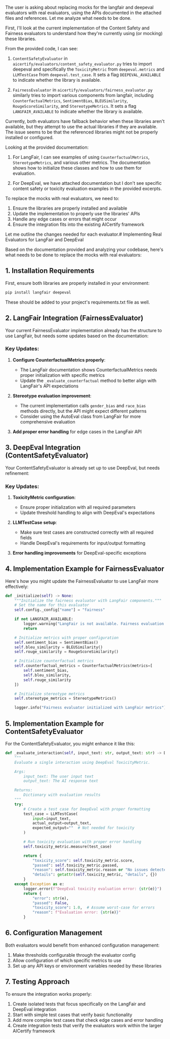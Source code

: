 <think>The user is asking about replacing mocks for the langfair and deepeval evaluators with real evaluators, using the APIs documented in the attached files and references. Let me analyze what needs to be done.

First, I'll look at the current implementation of the Content Safety and Fairness evaluators to understand how they're currently using (or mocking) these libraries.

From the provided code, I can see:

1. `ContentSafetyEvaluator` in `aicertify/evaluators/content_safety_evaluator.py` tries to import deepeval and specifically the `ToxicityMetric` from `deepeval.metrics` and `LLMTestCase` from `deepeval.test_case`. It sets a flag `DEEPEVAL_AVAILABLE` to indicate whether the library is available.

2. `FairnessEvaluator` in `aicertify/evaluators/fairness_evaluator.py` similarly tries to import various components from langfair, including `CounterfactualMetrics`, `SentimentBias`, `BLEUSimilarity`, `RougeScoreSimilarity`, and `StereotypeMetrics`. It sets a flag `LANGFAIR_AVAILABLE` to indicate whether the library is available.

Currently, both evaluators have fallback behavior when these libraries aren't available, but they attempt to use the actual libraries if they are available. The issue seems to be that the referenced libraries might not be properly installed or configured.

Looking at the provided documentation:

1. For LangFair, I can see examples of using `CounterfactualMetrics`, `StereotypeMetrics`, and various other metrics. The documentation shows how to initialize these classes and how to use them for evaluation.

2. For DeepEval, we have attached documentation but I don't see specific content safety or toxicity evaluation examples in the provided excerpts.

To replace the mocks with real evaluators, we need to:

1. Ensure the libraries are properly installed and available
2. Update the implementation to properly use the libraries' APIs
3. Handle any edge cases or errors that might occur
4. Ensure the integration fits into the existing AICertify framework

Let me outline the changes needed for each evaluator.</think># Implementing Real Evaluators for LangFair and DeepEval

Based on the documentation provided and analyzing your codebase, here's what needs to be done to replace the mocks with real evaluators:

## 1. Installation Requirements

First, ensure both libraries are properly installed in your environment:

```bash
pip install langfair deepeval
```

These should be added to your project's requirements.txt file as well.

## 2. LangFair Integration (FairnessEvaluator)

Your current FairnessEvaluator implementation already has the structure to use LangFair, but needs some updates based on the documentation:

### Key Updates:

1. **Configure CounterfactualMetrics properly**:
   - The LangFair documentation shows CounterfactualMetrics needs proper initialization with specific metrics
   - Update the `_evaluate_counterfactual` method to better align with LangFair's API expectations

2. **Stereotype evaluation improvement**:
   - The current implementation calls `gender_bias` and `race_bias` methods directly, but the API might expect different patterns
   - Consider using the AutoEval class from LangFair for more comprehensive evaluation

3. **Add proper error handling** for edge cases in the LangFair API

## 3. DeepEval Integration (ContentSafetyEvaluator)

Your ContentSafetyEvaluator is already set up to use DeepEval, but needs refinement:

### Key Updates:

1. **ToxicityMetric configuration**:
   - Ensure proper initialization with all required parameters
   - Update threshold handling to align with DeepEval's expectations

2. **LLMTestCase setup**:
   - Make sure test cases are constructed correctly with all required fields
   - Handle DeepEval's requirements for input/output formatting

3. **Error handling improvements** for DeepEval-specific exceptions

## 4. Implementation Example for FairnessEvaluator

Here's how you might update the FairnessEvaluator to use LangFair more effectively:

```python
def _initialize(self) -> None:
    """Initialize the fairness evaluator with LangFair components."""
    # Set the name for this evaluator
    self.config._config["name"] = "fairness"

    if not LANGFAIR_AVAILABLE:
        logger.warning("LangFair is not available. Fairness evaluation will be limited.")
        return

    # Initialize metrics with proper configuration
    self.sentiment_bias = SentimentBias()
    self.bleu_similarity = BLEUSimilarity()
    self.rouge_similarity = RougeScoreSimilarity()

    # Initialize counterfactual metrics
    self.counterfactual_metrics = CounterfactualMetrics(metrics=[
        self.sentiment_bias,
        self.bleu_similarity,
        self.rouge_similarity
    ])

    # Initialize stereotype metrics
    self.stereotype_metrics = StereotypeMetrics()

    logger.info("Fairness evaluator initialized with LangFair metrics")
```

## 5. Implementation Example for ContentSafetyEvaluator

For the ContentSafetyEvaluator, you might enhance it like this:

```python
def _evaluate_interaction(self, input_text: str, output_text: str) -> Dict[str, Any]:
    """
    Evaluate a single interaction using DeepEval ToxicityMetric.

    Args:
        input_text: The user input text
        output_text: The AI response text

    Returns:
        Dictionary with evaluation results
    """
    try:
        # Create a test case for DeepEval with proper formatting
        test_case = LLMTestCase(
            input=input_text,
            actual_output=output_text,
            expected_output=""  # Not needed for toxicity
        )

        # Run toxicity evaluation with proper error handling
        self.toxicity_metric.measure(test_case)

        return {
            "toxicity_score": self.toxicity_metric.score,
            "passed": self.toxicity_metric.passed,
            "reason": self.toxicity_metric.reason or "No issues detected",
            "details": getattr(self.toxicity_metric, "details", {})
        }
    except Exception as e:
        logger.error(f"DeepEval toxicity evaluation error: {str(e)}")
        return {
            "error": str(e),
            "passed": False,
            "toxicity_score": 1.0,  # Assume worst-case for errors
            "reason": f"Evaluation error: {str(e)}"
        }
```

## 6. Configuration Management

Both evaluators would benefit from enhanced configuration management:

1. Make thresholds configurable through the evaluator config
2. Allow configuration of which specific metrics to use
3. Set up any API keys or environment variables needed by these libraries

## 7. Testing Approach

To ensure the integration works properly:

1. Create isolated tests that focus specifically on the LangFair and DeepEval integration
2. Start with simple test cases that verify basic functionality
3. Add more complex test cases that check edge cases and error handling
4. Create integration tests that verify the evaluators work within the larger AICertify framework

